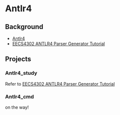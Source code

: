# Antlr4

## Background
- [Antlr4](https://github.com/antlr/antlr4/blob/master/doc/index.md)
- [EECS4302 ANTLR4 Parser Generator Tutorial](https://www.youtube.com/watch?v=-FdD_xzNFL4&list=PL5dxAmCmjv_4FGYtGzcvBeoS-BobRTJLq)

## Projects

### Antlr4_study
Refer to [EECS4302 ANTLR4 Parser Generator Tutorial](https://www.youtube.com/watch?v=-FdD_xzNFL4&list=PL5dxAmCmjv_4FGYtGzcvBeoS-BobRTJLq)

### Antlr4_cmd
on the way!
